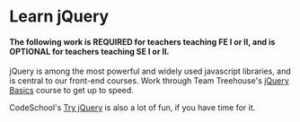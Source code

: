 # Learn jQuery

#### The following work is **REQUIRED** for teachers teaching FE I or II, and is **OPTIONAL** for teachers teaching SE I or II.

jQuery is among the most powerful and widely used javascript libraries, and is central to our front-end courses. Work through Team Treehouse's [jQuery Basics](http://teamtreehouse.com/library/jquery-basics) course to get up to speed.

CodeSchool's [Try jQuery](http://try.jquery.com/) is also a lot of fun, if you have time for it.